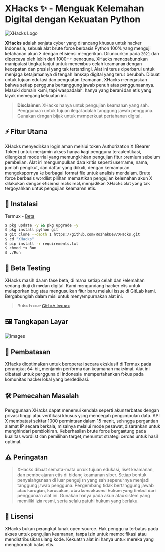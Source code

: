 # XHacks ✨ - Menguak Kelemahan Digital dengan Kekuatan Python

![XHacks Logo](https://github.com/user-attachments/assets/4068858b-c8a8-4ee0-ad19-94ba91f8ac7d)

**XHacks** adalah senjata cyber yang dirancang khusus untuk hacker Indonesia, sebuah alat brute force berbasis Python 100% yang menguji ketahanan akun X dengan efisiensi mengerikan. Diluncurkan pada `2021` dan dipercaya oleh lebih dari 1000++ pengguna, XHacks menggabungkan manipulasi tingkat lanjut untuk menembus celah keamanan dengan kecepatan dan presisi yang tak tertandingi. Alat ini terus diperbarui untuk menjaga ketajamannya di tengah lanskap digital yang terus berubah. Dibuat untuk tujuan edukasi dan penguatan keamanan, XHacks menegaskan bahwa setiap pengguna bertanggung jawab penuh atas penggunaannya. Masuki domain kami, tapi waspadalah: hanya yang berani dan etis yang layak memegang kekuatan ini.

> **Disclaimer:** XHacks hanya untuk pengujian keamanan yang sah. Penggunaan untuk tujuan ilegal adalah tanggung jawab pengguna. Gunakan dengan bijak untuk memperkuat pertahanan digital.

## ⚡ Fitur Utama

XHacks menyediakan login aman melalui token Authorization X (Bearer Token) untuk menjamin akses hanya bagi pengguna terautentikasi, dilengkapi mode trial yang memungkinkan pengujian fitur premium sebelum pembelian. Alat ini mengumpulkan data kritis seperti username, nama, jumlah pengikut, dan daftar yang diikuti, dengan kemampuan mengekspornya ke berbagai format file untuk analisis mendalam. Brute force berbasis wordlist pilihan memastikan pengujian kelemahan akun X dilakukan dengan efisiensi maksimal, menjadikan XHacks alat yang tak tergoyahkan untuk pengujian keamanan etis.

## 🚀 Instalasi

Termux - [Beta](https://drive.google.com/file/d/1O4w4kiH9_Z9t5zUUk-yOEkZYCi4DikaN/view?usp=drive_link)

```bash
$ pkg update -y && pkg upgrade -y
$ pkg install python git
$ git clone --depth 1 https://github.com/RozhakDev/XHacks.git
$ cd "XHacks"
$ pip install -r requirements.txt
$ chmod +x Run
$ ./Run
```

## 🔬 Beta Testing

XHacks masih dalam fase beta, di mana setiap celah dan kelemahan sedang diuji di medan digital. Kami mengundang hacker etis untuk melaporkan bug atau mengusulkan fitur baru melalui issue di GitLab kami. Bergabunglah dalam misi untuk menyempurnakan alat ini.

> Buka Issue: [GitLab Issues](https://github.com/RozhakDev/XHacks/issues)

## 🖼️ Tangkapan Layar

![Images](https://github.com/user-attachments/assets/a22230a6-0e26-452e-b03a-383582d7bbb6)

## 🔐 Pembatasan

XHacks dioptimalkan untuk beroperasi secara eksklusif di Termux pada perangkat 64-bit, menjamin performa dan keamanan maksimal. Alat ini dibatasi untuk pengguna di Indonesia, mempertahankan fokus pada komunitas hacker lokal yang berdedikasi.

## 🛠️ Pemecahan Masalah

Penggunaan XHacks dapat menemui kendala seperti akun terbatas dengan privasi tinggi atau verifikasi khusus yang mencegah pengumpulan data. API X membatasi sekitar 1000 permintaan dalam 15 menit, sehingga pergantian alamat IP secara berkala, misalnya melalui mode pesawat, disarankan untuk menghindari pemblokiran. Keberhasilan brute force bergantung pada kualitas wordlist dan pemilihan target, menuntut strategi cerdas untuk hasil optimal.

## ⚠️ Peringatan

> XHacks dibuat semata-mata untuk tujuan edukasi, riset keamanan, dan pembelajaran etis di bidang keamanan siber. Setiap bentuk penyalahgunaan di luar pengujian yang sah sepenuhnya menjadi tanggung jawab pengguna. Pengembang tidak bertanggung jawab atas kerugian, kerusakan, atau konsekuensi hukum yang timbul dari penggunaan alat ini. Gunakan hanya pada akun atau sistem yang memiliki izin resmi, serta selalu patuhi hukum yang berlaku.

## 📜 Lisensi

XHacks bukan perangkat lunak open-source. Hak pengguna terbatas pada akses untuk pengujian keamanan, tanpa izin untuk memodifikasi atau mendistribusikan ulang kode. Kekuatan alat ini hanya untuk mereka yang menghormati batas etis.
